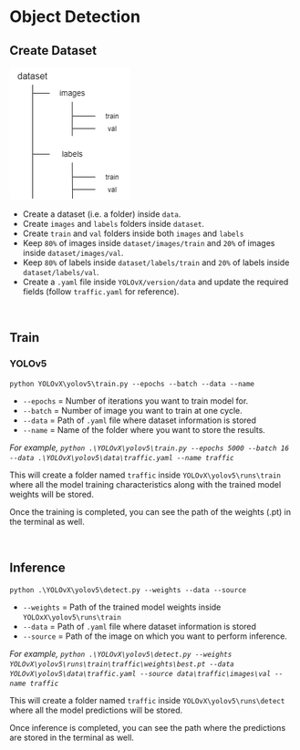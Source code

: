 # Object Detection

## Create Dataset
![yolo.png](img/dataset.png)
* Create a dataset (i.e. a folder) inside `data`.
* Create `images` and `labels` folders inside `dataset`.
* Create `train` and `val` folders inside both `images` and `labels`
* Keep `80%` of images inside `dataset/images/train` and `20%` of images inside `dataset/images/val`.
* Keep `80%` of labels inside `dataset/labels/train` and `20%` of labels inside `dataset/labels/val`.
* Create a `.yaml` file inside `YOLOvX/version/data` and update the required fields (follow `traffic.yaml` for reference).

<br>

## Train

### YOLOv5

    python YOLOvX\yolov5\train.py --epochs --batch --data --name

* `--epochs` = Number of iterations you want to train model for.
* `--batch` = Number of image you want to train at one cycle.
* `--data` = Path of `.yaml` file where dataset information is stored
* `--name` = Name of the folder where you want to store the results.

*For example,  `python .\YOLOvX\yolov5\train.py --epochs 5000 --batch 16 --data .\YOLOvX\yolov5\data\traffic.yaml --name traffic`*

This will create a folder named `traffic` inside `YOLOvX\yolov5\runs\train` where all the model training characteristics along with the trained model weights will be stored.

Once the training is completed, you can see the path of the weights (.pt) in the terminal as well.

<br>

## Inference

    python .\YOLOvX\yolov5\detect.py --weights --data --source

* `--weights` = Path of the trained model weights inside `YOLOxX\yolov5\runs\train`
* `--data` = Path of `.yaml` file where dataset information is stored
* `--source` = Path of the image on which you want to perform inference.

*For example, `python .\YOLOvX\yolov5\detect.py --weights YOLOvX\yolov5\runs\train\traffic\weights\best.pt --data YOLOvX\yolov5\data\traffic.yaml --source data\traffic\images\val --name traffic`*

This will create a folder named `traffic` inside `YOLOvX\yolov5\runs\detect` where all the model predictions will be stored.

Once inference is completed, you can see the path where the predictions are stored in the terminal as well.



